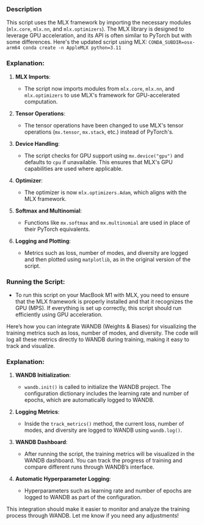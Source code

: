 ### Description

This script uses the MLX framework by importing the necessary modules (`mlx.core`, `mlx.nn`, and `mlx.optimizers`). The MLX library is designed to leverage GPU acceleration, and its API is often similar to PyTorch but with some differences. Here's the updated script using MLX:
`CONDA_SUBDIR=osx-arm64 conda create -n AppleMLX python=3.11`

### Explanation:

1. **MLX Imports**:

   - The script now imports modules from `mlx.core`, `mlx.nn`, and `mlx.optimizers` to use MLX's framework for GPU-accelerated computation.

2. **Tensor Operations**:

   - The tensor operations have been changed to use MLX's tensor operations (`mx.tensor`, `mx.stack`, etc.) instead of PyTorch's.

3. **Device Handling**:

   - The script checks for GPU support using `mx.device("gpu")` and defaults to `cpu` if unavailable. This ensures that MLX's GPU capabilities are used where applicable.

4. **Optimizer**:

   - The optimizer is now `mlx.optimizers.Adam`, which aligns with the MLX framework.

5. **Softmax and Multinomial**:

   - Functions like `mx.softmax` and `mx.multinomial` are used in place of their PyTorch equivalents.

6. **Logging and Plotting**:
   - Metrics such as loss, number of modes, and diversity are logged and then plotted using `matplotlib`, as in the original version of the script.

### Running the Script:

- To run this script on your MacBook M1 with MLX, you need to ensure that the MLX framework is properly installed and that it recognizes the GPU (MPS). If everything is set up correctly, this script should run efficiently using GPU acceleration.

Here’s how you can integrate WANDB (Weights & Biases) for visualizing the training metrics such as loss, number of modes, and diversity. The code will log all these metrics directly to WANDB during training, making it easy to track and visualize.

### Explanation:

1. **WANDB Initialization**:

   - `wandb.init()` is called to initialize the WANDB project. The configuration dictionary includes the learning rate and number of epochs, which are automatically logged to WANDB.

2. **Logging Metrics**:

   - Inside the `track_metrics()` method, the current loss, number of modes, and diversity are logged to WANDB using `wandb.log()`.

3. **WANDB Dashboard**:

   - After running the script, the training metrics will be visualized in the WANDB dashboard. You can track the progress of training and compare different runs through WANDB’s interface.

4. **Automatic Hyperparameter Logging**:
   - Hyperparameters such as learning rate and number of epochs are logged to WANDB as part of the configuration.

This integration should make it easier to monitor and analyze the training process through WANDB. Let me know if you need any adjustments!
